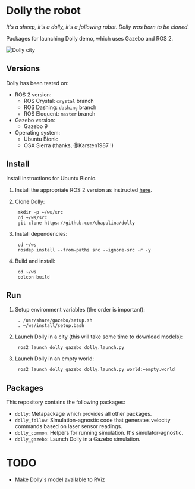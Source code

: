 # Dolly the robot

_It's a sheep, it's a dolly, it's a following robot. Dolly was born to be cloned._

Packages for launching Dolly demo, which uses Gazebo and ROS 2.

![Dolly city](dolly.gif)

## Versions

Dolly has been tested on:

* ROS 2 version:
    * ROS Crystal: `crystal` branch
    * ROS Dashing: `dashing` branch
    * ROS Eloquent: `master` branch
* Gazebo version:
    * Gazebo 9
* Operating system:
    * Ubuntu Bionic
    * OSX Sierra (thanks, @Karsten1987 !)

## Install

Install instructions for Ubuntu Bionic.

1. Install the appropriate ROS 2 version as instructed [here](https://index.ros.org/doc/ros2/Installation/Linux-Install-Debians/).

1. Clone Dolly:

        mkdir -p ~/ws/src
        cd ~/ws/src
        git clone https://github.com/chapulina/dolly

1. Install dependencies:

        cd ~/ws
        rosdep install --from-paths src --ignore-src -r -y

1. Build and install:

        cd ~/ws
        colcon build

## Run

1. Setup environment variables (the order is important):

        . /usr/share/gazebo/setup.sh
        . ~/ws/install/setup.bash

1. Launch Dolly in a city (this will take some time to download models):

        ros2 launch dolly_gazebo dolly.launch.py

1. Launch Dolly in an empty world:

        ros2 launch dolly_gazebo dolly.launch.py world:=empty.world

## Packages

This repository contains the following packages:

* `dolly`: Metapackage which provides all other packages.
* `dolly_follow`: Simulation-agnostic code that generates velocity commands
                  based on laser sensor readings.
* `dolly_common`: Helpers for running simulation. It's simulator-agnostic.
* `dolly_gazebo`: Launch Dolly in a Gazebo simulation.

# TODO

* Make Dolly's model available to RViz


